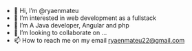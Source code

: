 - 👋 Hi, I’m @ryaenmateu
- 👀 I’m interested in web development as a fullstack
- 🌱 I’m A Java developer, Angular and php
- 💞️ I’m looking to collaborate on ...
- 📫 How to reach me on my email ryaenmateu22@gmail.com

<!---
ryaenmateu/ryaenmateu is a ✨ special ✨ repository because its `README.md` (this file) appears on your GitHub profile.
You can click the Preview link to take a look at your changes.
--->
